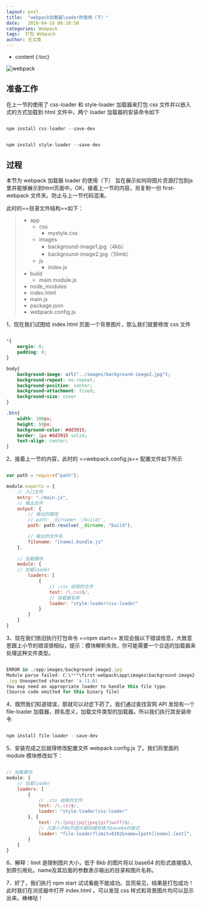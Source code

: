```yaml
---
layout: post
title:  "webpack加载器loader的使用（下）"
date:   2018-04-16 08:20:50
categories: Webpack
tags:  打包 Webpack
author: 王文章
---
```


* content
{:toc}

![webpack](https://i.loli.net/2018/04/21/5ada9267452a4.jpg)



## 准备工作

在上一节的使用了 css-loader 和 style-loader 加载器来打包 css 文件并以嵌入式的方式加载到 html 文件中，两个 loader 加载器的安装命令如下

```js

npm install css-loader --save-dev

```

```js

npm install style-loader --save-dev

```
## 过程


本节为 webpack 加载器 loader 的使用（下） 旨在展示如何将图片资源打包到js里并能够展示到html页面中。OK，接着上一节的内容，另复制一份 first-webpack 文件夹。防止与上一节代码混淆。

此时的==目录文件结构==如下：


> - app
>   - css
>     - mystyle.css
>   - images
>     - background-image1.jpg（4kb）
>     - background-image2.jpg（10mb）
>   - js
>     - index.js
> - build
>     - main.module.js
> - node_modules
> - index.html
> - main.js
> - package.json
> - webpack.config.js

1、现在我们试图给 index.html 页面一个背景图片，那么我们就要修改 css 文件

```css

*{
    margin: 0;
    padding: 0;
}

body{
    background-image: url("../images/background-image2.jpg");
    background-repeat: no-repeat;
    background-position: center;
    background-attachment: fixed;
    background-size: cover
}

.btn{
    width: 100px;
    height: 50px;
    background-color: #dd3915;
    border: 1px #dd3915 solid;
    text-align: center;
}

```

2、接着上一节的内容，此时的 ==webpack.config.js== 配置文件如下所示

```js

var path = require("path");

module.exports = {
    // 入口文件
    entry: "./main.js",
    // 输出文件
    output: {
        // 输出的路径
        // path:__dirname+ '/build/',
        path: path.resolve(__dirname, "build"),

        // 输出的文件名
        filename: "[name].bundle.js"
    },
	
	// 加载模块
    module: {
    // 加载loader
        loaders: [
            {
                // .css 结尾的文件
                test: /\.css$/,
                // 加载器名称
                loader: "style-loader!css-loader"
            }
        ]
    }
}

```

3、现在我们依旧执行打包命令 ==npm start== 发现会报以下错误信息，大致意思跟上小节的错误很相似，提示：模块解析失败，你可能需要一个合适的加载器来处理这种文件类型。

```js

ERROR in ./app/images/background-image2.jpg
Module parse failed: C:\***\first-webpack\app\images\background-image2
.jpg Unexpected character 'a (1:0)
You may need an appropriate loader to handle this file type.
(Source code omitted for this binary file)

```

4、既然我们知道错误，那就可以对症下药了。我们通过查找官网 API 发现有一个 file-loader 加载器，顾名思义，加载文件类型的加载器。所以我们执行其安装命令

```js

npm install file-loader --save-dev

```
5、安装完成之后就得修改配置文件 webpack.config.js 了。我们将里面的 module 模块修改如下：

```js

// 加载模块
module: {
    // 加载loader
    loaders: [
        {
            // .css 结尾的文件
            test: /\.css$/,
            loader: "style-loader!css-loader"
        }, {
            test: /\.(png|jpg|jpeg|gif|woff)$/,
            // 凡是小于8k的图片都将被转换为base64的格式
            loader: "file-loader?limit=8192&name=[path][name].[ext]",
        }
    ]
}

```
6、解释：limit 是限制图片大小，低于 8kb 的图片将以 base64 的形式直接插入到原引用处。name及其后面的参数表示输出的目录和图片名称。

7、好了，我们执行 npm start 试试看能不能成功。显而易见，结果是打包成功！此时我们在浏览器中打开 index.html 。可以发现 css 样式和背景图片均可以显示出来。棒棒哒！























